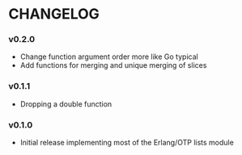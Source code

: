 # CHANGELOG

### v0.2.0

- Change function argument order more like Go typical
- Add functions for merging and unique merging of slices

### v0.1.1

- Dropping a double function

### v0.1.0

- Initial release implementing most of the Erlang/OTP lists module

